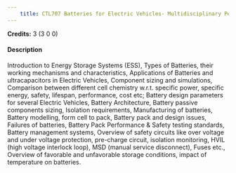 ```yaml
---
    title: CTL707 Batteries for Electric Vehicles- Multidisciplinary Perspectives
---
```

**Credits:** 3 (3 0 0)



#### Description 
Introduction to Energy Storage Systems (ESS), Types of Batteries, their working mechanisms and characteristics, Applications of Batteries and ultracapacitors in Electric Vehicles, Component sizing and simulations, Comparison between different cell chemistry w.r.t. specific power, specific energy, safety, lifespan, performance, cost etc; Battery design parameters for several Electric Vehicles, Battery Architecture, Battery passive components sizing, Isolation requirements, Manufacturing of batteries, Battery modelling, form cell to pack, Battery pack and design issues, Failures of batteries, Battery Pack Performance & Safety testing standards, Battery management systems, Overview of safety circuits like over voltage and under voltage protection, pre-charge circuit, isolation monitoring, HVIL (high voltage interlock loop), MSD (manual service disconnect), Fuses etc., Overview of favorable and unfavorable storage conditions, impact of temperature on batteries.